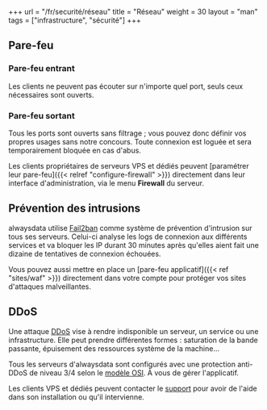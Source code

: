 +++
url = "/fr/securité/réseau"
title = "Réseau"
weight = 30
layout = "man"
tags = ["infrastructure", "sécurité"]
+++

## Pare-feu

### Pare-feu entrant

Les clients ne peuvent pas écouter sur n'importe quel port, seuls ceux nécessaires sont ouverts.

### Pare-feu sortant

Tous les ports sont ouverts sans filtrage ; vous pouvez donc définir vos propres usages sans notre concours. Toute connexion est loguée et sera temporairement bloquée en cas d'abus.

Les clients propriétaires de serveurs VPS et dédiés peuvent [paramétrer leur pare-feu]({{< relref "configure-firewall" >}}) directement dans leur interface d'administration, via le menu **Firewall** du serveur.

## Prévention des intrusions

alwaysdata utilise [Fail2ban](http://www.fail2ban.org/) comme système de prévention d'intrusion sur tous ses serveurs. Celui-ci analyse les logs de connexion aux différents services et va bloquer les IP durant 30 minutes après qu'elles aient fait une dizaine de tentatives de connexion échouées.

Vous pouvez aussi mettre en place un [pare-feu applicatif]({{< ref "sites/waf" >}}) directement dans votre compte pour protéger vos sites d'attaques malveillantes.

## DDoS

Une attaque [DDoS](https://fr.wikipedia.org/wiki/Attaque_par_d%C3%A9ni_de_service) vise à rendre indisponible un serveur, un service ou une infrastructure. Elle peut prendre différentes formes : saturation de la bande passante, épuisement des ressources système de la machine...

Tous les serveurs d'alwaysdata sont configurés avec une protection anti-DDoS de niveau 3/4 selon le [modèle OSI](https://fr.wikipedia.org/wiki/Mod%C3%A8le_OSI). À vous de gérer l'applicatif.

Les clients VPS et dédiés peuvent contacter le [support](https://admin.alwaysdata.com/support/add/) pour avoir de l'aide dans son installation ou qu'il intervienne.






